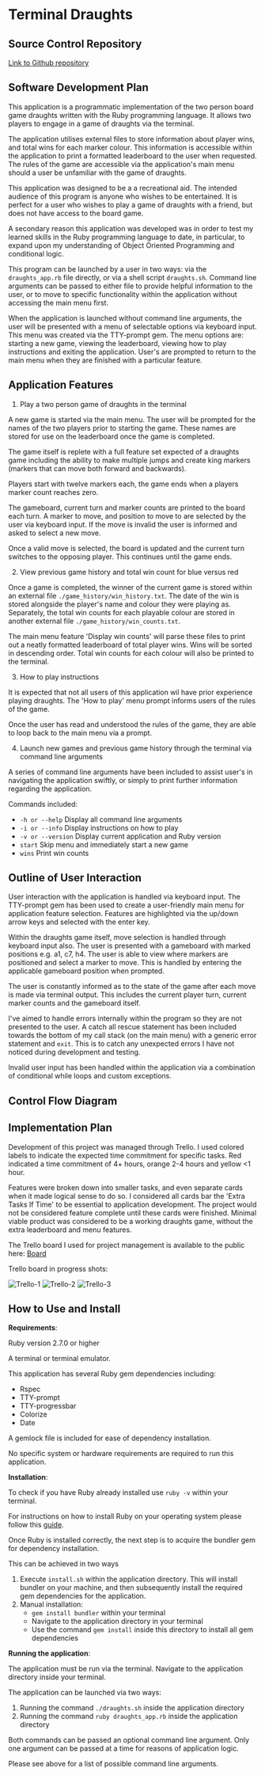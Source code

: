 # Terminal Draughts

## **Source Control Repository**

[Link to Github repository](https://github.com/Rhys-Morris/Terminal-Draughts)

## **Software Development Plan**

This application is a programmatic implementation of the two person board game draughts written with the Ruby programming language. It allows two players to engage in a game of draughts via the terminal.

The application utilises external files to store information about player wins, and total wins for each marker colour. This information is accessible within the application to print a formatted leaderboard to the user when requested. The rules of the game are accessible via the application's main menu should a user be unfamiliar with the game of draughts.

This application was designed to be a a recreational aid. The intended audience of this program is anyone who wishes to be entertained. It is perfect for a user who wishes to play a game of draughts with a friend, but does not have access to the board game.

A secondary reason this application was developed was in order to test my learned skills in the Ruby programming language to date, in particular, to expand upon my understanding of Object Oriented Programming and conditional logic.

This program can be launched by a user in two ways: via the `draughts_app.rb` file directly, or via a shell script `draughts.sh`. Command line arguments can be passed to either file to provide helpful information to the user, or to move to specific functionality within the application without accessing the main menu first.

When the application is launched without command line arguments, the user will be presented with a menu of selectable options via keyboard input. This menu was created via the TTY-prompt gem. The menu options are: starting a new game, viewing the leaderboard, viewing how to play instructions and exiting the application. User's are prompted to return to the main menu when they are finished with a particular feature.

## **Application Features**

1. Play a two person game of draughts in the terminal

A new game is started via the main menu. The user will be prompted for the names of the two players prior to starting the game. These names are stored for use on the leaderboard once the game is completed.

The game itself is replete with a full feature set expected of a draughts game including the ability to make multiple jumps and create king markers (markers that can move both forward and backwards).

Players start with twelve markers each, the game ends when a players marker count reaches zero.

The gameboard, current turn and marker counts are printed to the board each turn. A marker to move, and position to move to are selected by the user via keyboard input. If the move is invalid the user is informed and asked to select a new move.

Once a valid move is selected, the board is updated and the current turn switches to the opposing player. This continues until the game ends.

2. View previous game history and total win count for blue versus red

Once a game is completed, the winner of the current game is stored within an external file `./game_history/win_history.txt`. The date of the win is stored alongside the player's name and colour they were playing as. Separately, the total win counts for each playable colour are stored in another external file `./game_history/win_counts.txt`.

The main menu feature 'Display win counts' will parse these files to print out a neatly formatted leaderboard of total player wins. Wins will be sorted in descending order. Total win counts for each colour will also be printed to the terminal.

3. How to play instructions

It is expected that not all users of this application wil have prior experience playing draughts. The 'How to play' menu prompt informs users of the rules of the game.

Once the user has read and understood the rules of the game, they are able to loop back to the main menu via a prompt.

4. Launch new games and previous game history through the terminal via command line arguments

A series of command line arguments have been included to assist user's in navigating the application swiftly, or simply to print further information regarding the application.

Commands included:

- `-h or --help` Display all command line arguments
- `-i or --info` Display instructions on how to play
- `-v or --version` Display current application and Ruby version
- `start` Skip menu and immediately start a new game
- `wins` Print win counts

## Outline of User Interaction

User interaction with the application is handled via keyboard input. The TTY-prompt gem has been used to create a user-friendly main menu for application feature selection. Features are highlighted via the up/down arrow keys and selected with the enter key.

Within the draughts game itself, move selection is handled through keyboard input also. The user is presented with a gameboard with marked positions e.g. a1, c7, h4. The user is able to view where markers are positioned and select a marker to move. This is handled by entering the applicable gameboard position when prompted.

The user is constantly informed as to the state of the game after each move is made via terminal output. This includes the current player turn, current marker counts and the gameboard itself.

I've aimed to handle errors internally within the program so they are not presented to the user. A catch all rescue statement has been included towards the bottom of my call stack (on the main menu) with a generic error statement and `exit`. This is to catch any unexpected errors I have not noticed during development and testing.

Invalid user input has been handled within the application via a combination of conditional while loops and custom exceptions.

## **Control Flow Diagram**

## **Implementation Plan**

Development of this project was managed through Trello. I used colored labels to indicate the expected time commitment for specific tasks. Red indicated a time commitment of 4+ hours, orange 2-4 hours and yellow <1 hour.

Features were broken down into smaller tasks, and even separate cards when it made logical sense to do so. I considered all cards bar the 'Extra Tasks If Time' to be essential to application development. The project would not be considered feature complete until these cards were finished. Minimal viable product was considered to be a working draughts game, without the extra leaderboard and menu features.

The Trello board I used for project management is available to the public here: [Board](https://trello.com/b/2XPubgdp/terminal-draughts)

Trello board in progress shots:

![Trello-1](./docs/trello1.PNG)
![Trello-2](./docs/trello2.PNG)
![Trello-3](./docs/trello3.PNG)

## **How to Use and Install**

**Requirements**:

Ruby version 2.7.0 or higher

A terminal or terminal emulator.

This application has several Ruby gem dependencies including:

- Rspec
- TTY-prompt
- TTY-progressbar
- Colorize
- Date

A gemlock file is included for ease of dependency installation.

No specific system or hardware requirements are required to run this application.

**Installation**:

To check if you have Ruby already installed use `ruby -v` within your terminal.

For instructions on how to install Ruby on your operating system please follow this [guide](https://www.ruby-lang.org/en/documentation/installation/).

Once Ruby is installed correctly, the next step is to acquire the bundler gem for dependency installation.

This can be achieved in two ways

1. Execute `install.sh` within the application directory. This will install bundler on your machine, and then subsequently install the required gem dependencies for the application.
2. Manual installation:
   - `gem install bundler` within your terminal
   - Navigate to the application directory in your terminal
   - Use the command `gem install` inside this directory to install all gem dependencies

**Running the application**:

The application must be run via the terminal. Navigate to the application directory inside your terminal.

The application can be launched via two ways:

1. Running the command `./draughts.sh` inside the application directory
2. Running the command `ruby draughts_app.rb` inside the application directory

Both commands can be passed an optional command line argument. Only one argument can be passed at a time for reasons of application logic.

Please see above for a list of possible command line arguments.
